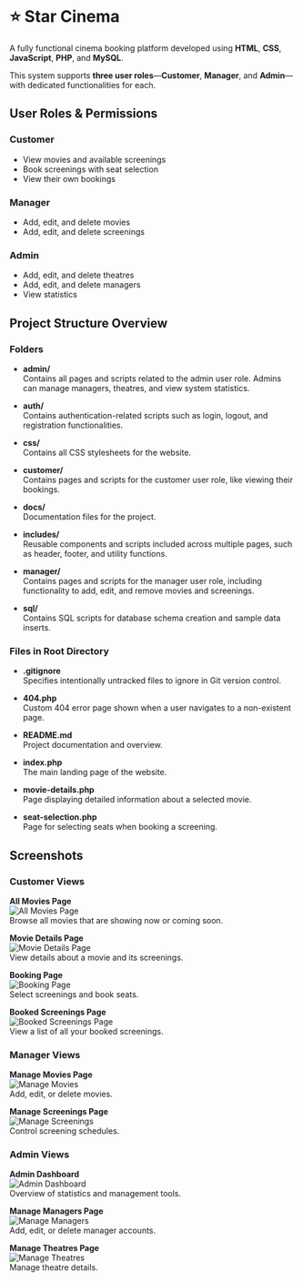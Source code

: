 # ⭐ Star Cinema

A fully functional cinema booking platform developed using **HTML**, **CSS**, **JavaScript**, **PHP**, and **MySQL**.

This system supports **three user roles**—**Customer**, **Manager**, and **Admin**—with dedicated functionalities for each.

## User Roles & Permissions

### Customer
- View movies and available screenings
- Book screenings with seat selection
- View their own bookings

### Manager
- Add, edit, and delete movies
- Add, edit, and delete screenings

### Admin
- Add, edit, and delete theatres
- Add, edit, and delete managers
- View statistics

## Project Structure Overview

### Folders

- **admin/**  
  Contains all pages and scripts related to the admin user role. Admins can manage managers, theatres, and view system statistics.

- **auth/**  
  Contains authentication-related scripts such as login, logout, and registration functionalities.

- **css/**  
  Contains all CSS stylesheets for the website.

- **customer/**  
  Contains pages and scripts for the customer user role, like viewing their bookings.

- **docs/**  
  Documentation files for the project.

- **includes/**  
  Reusable components and scripts included across multiple pages, such as header, footer, and utility functions.

- **manager/**  
  Contains pages and scripts for the manager user role, including functionality to add, edit, and remove movies and screenings.

- **sql/**  
  Contains SQL scripts for database schema creation and sample data inserts.


### Files in Root Directory

- **.gitignore**  
  Specifies intentionally untracked files to ignore in Git version control.

- **404.php**  
  Custom 404 error page shown when a user navigates to a non-existent page.

- **README.md**  
  Project documentation and overview.

- **index.php**  
  The main landing page of the website.

- **movie-details.php**  
  Page displaying detailed information about a selected movie.

- **seat-selection.php**  
  Page for selecting seats when booking a screening.


## Screenshots

### Customer Views

**All Movies Page**  
![All Movies Page](docs/screenshots/all-movies.png)  
Browse all movies that are showing now or coming soon.

**Movie Details Page**  
![Movie Details Page](docs/screenshots/movie-details.png)  
View details about a movie and its screenings.

**Booking Page**  
![Booking Page](docs/screenshots/booking.png)  
Select screenings and book seats.

**Booked Screenings Page**  
![Booked Screenings Page](docs/screenshots/booked-screenings.png)  
View a list of all your booked screenings.


### Manager Views

**Manage Movies Page**  
![Manage Movies](docs/screenshots/manage-movies.png)  
Add, edit, or delete movies.

**Manage Screenings Page**  
![Manage Screenings](docs/screenshots/manage-screenings.png)  
Control screening schedules.


### Admin Views

**Admin Dashboard**  
![Admin Dashboard](docs/screenshots/admin-dashboard.png)  
Overview of statistics and management tools.

**Manage Managers Page**  
![Manage Managers](docs/screenshots/manage-managers.png)  
Add, edit, or delete manager accounts.

**Manage Theatres Page**  
![Manage Theatres](docs/screenshots/manage-theatres.png)  
Manage theatre details.